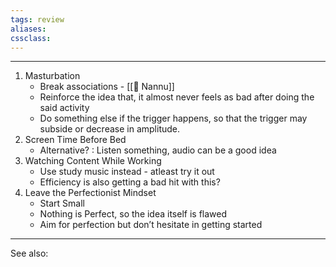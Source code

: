 ```yaml
---
tags: review 
aliases:
cssclass: 
---
```

---
1. Masturbation
	- Break associations - [[👤 Nannu]]
	- Reinforce the idea that, it almost never feels as bad after doing the said activity
	- Do something else if the trigger happens, so that the trigger may subside or decrease in amplitude.
2. Screen Time Before Bed
	- Alternative? : Listen something, audio can be a good idea
3. Watching Content While Working
	- Use study music instead - atleast try it out
	- Efficiency is also getting a bad hit with this?
4. Leave the Perfectionist Mindset
	- Start Small
	- Nothing is Perfect, so the idea itself is flawed
	- Aim for perfection but don’t hesitate in getting started

---

See also:



